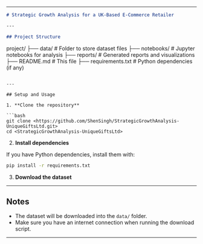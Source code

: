 
---
```markdown
# Strategic Growth Analysis for a UK-Based E-Commerce Retailer

---

## Project Structure

```

project/
├── data/                  # Folder to store dataset files
├── notebooks/             # Jupyter notebooks for analysis
├── reports/               # Generated reports and visualizations       
├── README.md              # This file
├── requirements.txt       # Python dependencies (if any)

````

---

## Setup and Usage

1. **Clone the repository**

```bash
git clone <https://github.com/ShenSingh/StrategicGrowthAnalysis-UniqueGiftsLtd.git>
cd <StrategicGrowthAnalysis-UniqueGiftsLtd>
````

2. **Install dependencies**

If you have Python dependencies, install them with:

```bash
pip install -r requirements.txt
```

3. **Download the dataset**
---

## Notes

* The dataset will be downloaded into the `data/` folder.
* Make sure you have an internet connection when running the download script.
---